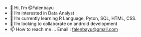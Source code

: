 - 👋 Hi, I’m @Falenbayu
- 👀 I’m interested in Data Analyst
- 🌱 I’m currently learning R Language, Pyton, SQL, HTML, CSS.
- 💞️ I’m looking to collaborate on android development
- 📫 How to reach me ...
      Email : falenbayu@gmail.com
      
<!---
Zenfalen/Zenfalen is a ✨ special ✨ repository because its `README.md` (this file) appears on your GitHub profile.
You can click the Preview link to take a look at your changes.
--->
